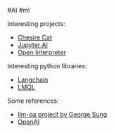 #AI #ml 

Interesting projects:
* [Chesire Cat](https://github.com/pieroit/cheshire-cat)
* [Jupyter AI](https://jupyter-ai.readthedocs.io/en/latest/users/index.html?utm_source=pocket_saves)
* [Open Interpreter](https://www.openinterpreter.com/)


Interesting python libraries:
* [Langchain](https://python.langchain.com/en/latest/index.html?utm_source=pocket_saves)
* [LMQL](https://lmql.ai/)

Some references:
* [llm-qa project by George Sung](https://georgesung.github.io/ai/llm-qa-eval-wikipedia/?utm_source=pocket_saves)
* [OpenAI](https://platform.openai.com/overview)

